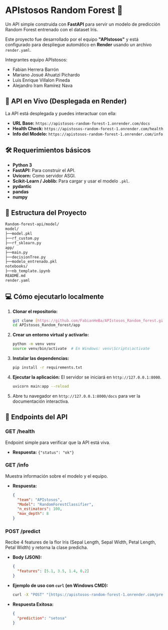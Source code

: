 # APIstosos Random Forest 🌳

Un API simple construida con **FastAPI** para servir un modelo de predicción Random Forest entrenado con el dataset Iris.

Este proyecto fue desarrollado por el equipo **"APIstosos"** y está configurado para despliegue automático en **Render** usando un archivo `render.yaml`.

Integrantes equipo APIstosos:

* Fabian Herrera Barrón
* Mariano Josué Ahuatzi Pichardo
* Luis Enrique Villalon Pineda
* Alejandro Iram Ramírez Nava

## 🚀 API en Vivo (Desplegada en Render)

La API está desplegada y puedes interactuar con ella:

* **URL Base:** `https://apistosos-random-forest-1.onrender.com/docs`
* **Health Check:** `https://apistosos-random-forest-1.onrender.com/health`
* **Info del Modelo:** `https://apistosos-random-forest-1.onrender.com/info`

## 🛠️ Requerimientos básicos

* **Python 3**
* **FastAPI:** Para construir el API.
* **Uvicorn:** Como servidor ASGI.
* **Scikit-Learn / Joblib:** Para cargar y usar el modelo `.pkl`.
* **pydantic**
* **pandas**
* **numpy**

## 📁 Estructura del Proyecto

```bash
Random-forest-api/model/
model/
├──model.pkl
├──rf_custom.py
├──rf_sklearn.py
app/
├──main.py
├──decisionTree.py
├──modelo_entrenado.pkl  
notebooks/
├──nb_template.ipynb
README.md
render.yaml
```

## 💻 Cómo ejecutarlo localmente

1.  **Clonar el repositorio:**
    ```bash
    git clone [https://github.com/FabianHeBa/APIstosos_Random_forest.git](https://github.com/FabianHeBa/APIstosos_Random_forest.git)
    cd APIstosos_Random_forest/app
    ```

2.  **Crear un entorno virtual y activarlo:**
    ```bash
    python -m venv venv
    source venv/bin/activate  # En Windows: venv\Scripts\activate
    ```

3.  **Instalar las dependencias:**
    ```bash
    pip install -r requirements.txt
    ```

4.  **Ejecutar la aplicación:**
    El servidor se iniciará en `http://127.0.0.1:8000`.
    ```bash
    uvicorn main:app --reload
    ```
5.  Abre tu navegador en `http://127.0.0.1:8000/docs` para ver la documentación interactiva.

## 🔌 Endpoints del API

### GET /health
Endpoint simple para verificar que la API está viva.
* **Respuesta:** `{"status": "ok"}`

### GET /info
Muestra información sobre el modelo y el equipo.
* **Respuesta:**
    ```json
    {
      "team": "APIstosos",
      "Model": "RandomForestClassifier",
      "n_estimators": 100,
      "max_depth": 8
    }
    ```

### POST /predict
Recibe 4 features de la flor Iris (Sepal Length, Sepal Width, Petal Length, Petal Width) y retorna la clase predicha.

* **Body (JSON):**
    ```json
    {
      "features": [5.1, 3.5, 1.4, 0.2]
    }
    ```

* **Ejemplo de uso con `curl` (en Windows CMD):**
    ```bash
    curl -X "POST" "[https://apistosos-random-forest-1.onrender.com/predict](https://apistosos-random-forest-1.onrender.com/predict)" -H "Content-Type: application/json" -d "{\"features\": [5.1, 3.5, 1.4, 0.2]}"
    ```

* **Respuesta Exitosa:**
    ```json
    {
      "prediction": "setosa"
    }
    ```
